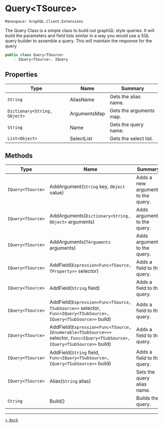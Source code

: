 # Query&lt;TSource&gt;

`Manespace: GraphQL.Client.Extensions`

The Query Class is a simple class to build out graphQL  style queries. It will build the parameters and field lists  similar in a way you would use a SQL query builder to assemble  a query. This will maintain the response for the query

```csharp
public class Query<TSource>
    : IQuery<TSource>, IQuery
```

## Properties

| Type | Name | Summary |
| --- | --- | --- |
| `String` | AliasName | Gets the alias name. |
| `Dictionary<String, Object>` | ArgumentsMap | Gets the arguments map. |
| `String` | Name | Gets the query name. |
| `List<Object>` | SelectList | Gets the select list. |

## Methods

| Type | Name | Summary |
| --- | --- | --- |
| `IQuery<TSource>` | AddArgument(`String` key, `Object` value) | Adds a new argument to the query. |
| `IQuery<TSource>` | AddArguments(`Dictionary<String, Object>` arguments) | Adds arguments to the query. |
| `IQuery<TSource>` | AddArguments(`TArguments` arguments) | Adds arguments to the query. |
| `IQuery<TSource>` | AddField(`Expression<Func<TSource, TProperty>>` selector) | Adds a field to the query. |
| `IQuery<TSource>` | AddField(`String` field) | Adds a field to the query. |
| `IQuery<TSource>` | AddField(`Expression<Func<TSource, TSubSource>>` selector, `Func<IQuery<TSubSource>, IQuery<TSubSource>>` build) | Adds a field to the query. |
| `IQuery<TSource>` | AddField(`Expression<Func<TSource, IEnumerable<TSubSource>>>` selector, `Func<IQuery<TSubSource>, IQuery<TSubSource>>` build) | Adds a field to the query. |
| `IQuery<TSource>` | AddField(`String` field, `Func<IQuery<TSubSource>, IQuery<TSubSource>>` build) | Adds a field to the query. |
| `IQuery<TSource>` | Alias(`String` alias) | Sets the query alias name. |
| `String` | Build() | Builds the query. |

---

[`< Back`](./)
